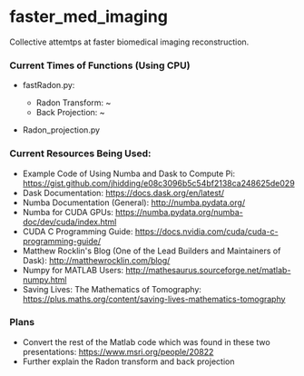 # faster_med_imaging
Collective attemtps at faster biomedical imaging reconstruction.

### Current Times of Functions (Using CPU)
- fastRadon.py:
  + Radon Transform: ~
  + Back Projection: ~

- Radon_projection.py

### Current Resources Being Used:
- Example Code of Using Numba and Dask to Compute Pi: https://gist.github.com/jhidding/e08c3096b5c54bf2138ca248625de029
- Dask Documentation: https://docs.dask.org/en/latest/
- Numba Documentation (General): http://numba.pydata.org/
- Numba for CUDA GPUs: https://numba.pydata.org/numba-doc/dev/cuda/index.html
- CUDA C Programming Guide: https://docs.nvidia.com/cuda/cuda-c-programming-guide/
- Matthew Rocklin's Blog (One of the Lead Builders and Maintainers of Dask): http://matthewrocklin.com/blog/
- Numpy for MATLAB Users: http://mathesaurus.sourceforge.net/matlab-numpy.html
- Saving Lives: The Mathematics of Tomography: https://plus.maths.org/content/saving-lives-mathematics-tomography

### Plans
- Convert the rest of the Matlab code which was found in these two presentations: https://www.msri.org/people/20822
- Further explain the Radon transform and back projection
